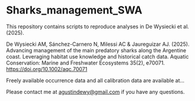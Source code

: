 # Sharks_management_SWA
This repository contains scripts to reproduce analyses in De Wysiecki et al. (2025).

De Wysiecki AM, Sánchez-Carnero N, Milessi AC & Jaureguizar AJ. (2025). Advancing management of the main predatory sharks along the Argentine coast. Leveraging habitat use knowledge and historical catch data. Aquatic Conservation: Marine and Freshwater Ecosystems 35(2), e70071. https://doi.org/10.1002/aqc.70071 

Freely available occurrence data and all calibration data are available at...

Please contact me at agustindewy@gmail.com if you have any questions.
